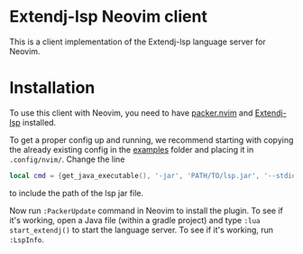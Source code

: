 # Extendj-lsp Neovim client

This is a client implementation of the Extendj-lsp language server for Neovim.

# Installation

To use this client with Neovim, you need to have [packer.nvim](https://github.com/wbthomason/packer.nvim) and [Extendj-lsp](https://bitbucket.org/edan70/lsp-charlie-jonathan/src/master/) installed.


To get a proper config up and running, we recommend starting with copying the already existing config in the [examples](examples) folder and placing it in `.config/nvim/`. Change the line

```lua
local cmd = {get_java_executable(), '-jar', 'PATH/TO/lsp.jar', '--stdio'}
```

to include the path of the lsp jar file.

Now run `:PackerUpdate` command in Neovim to install the plugin. To see if it's working, open a Java file (within a gradle project) and type `:lua start_extendj()` to start the language server. To see if it's working, run `:LspInfo`.
